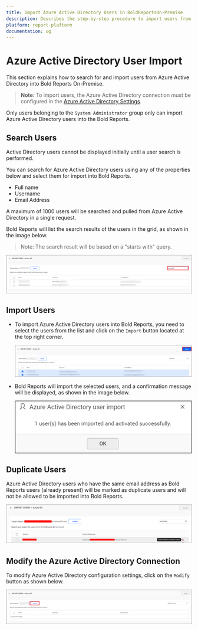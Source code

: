 ```yaml
---
title: Import Azure Active Directory Users in BoldReportsOn-Premise
description: Describes the step-by-step procedure to import users from the Azure Active Directory into the Bold Reports On-Premise.
platform: report-plaftorm
documentation: ug
---
```


# Azure Active Directory User Import

This section explains how to search for and import users from Azure Active Directory into Bold Reports On-Premise.

> **Note:** To import users, the Azure Active Directory connection must be configured in the [Azure Active Directory Settings](./../../../../manage-app-settings/azure-active-directory/).

Only users belonging to the `System Administrator` group only can import Azure Active Directory users into the Bold Reports.

## Search Users

Active Directory users cannot be displayed initially until a user search is performed.

You can search for Azure Active Directory users using any of the properties below and select them for import into Bold Reports.

* Full name
* Username
* Email Address

A maximum of 1000 users will be searched and pulled from Azure Active Directory in a single request.

Bold Reports will list the search results of the users in the grid, as shown in the image below.

> Note: The search result will be based on a "starts with" query.

![Import Users from Azure Active Directory Server](/static/assets/on-premise/images/manage-users-and-groups/users/import-from-azure-active-directory/Search-Azure-Active-Directory-User.png)

## Import Users

* To import Azure Active Directory users into Bold Reports, you need to select the users from the list and click on the `Import` button located at the top right corner.

    ![Select Azure Users](/static/assets/on-premise/images/manage-users-and-groups/users/import-from-azure-active-directory/select-users.png)

* Bold Reports will import the selected users, and a confirmation message will be displayed, as shown in the image below.

    ![Success message after imported the Azure Active Directory users](/static/assets/on-premise/images/manage-users-and-groups/users/import-from-azure-active-directory/Azure-Active-Directory-User-imported.png)

## Duplicate Users

Azure Active Directory users who have the same email address as Bold Reports users (already present) will be marked as duplicate users and will not be allowed to be imported into Bold Reports.

![Duplicated Azure Active Directory](/static/assets/on-premise/images/manage-users-and-groups/users/import-from-azure-active-directory/Duplicated-Azure-Active-Directory-Users.png)

## Modify the Azure Active Directory Connection

To modify Azure Active Directory configuration settings, click on the `Modify` button as shown below.

![Modify Azure Active Directory Configuration](/static/assets/on-premise/images/manage-users-and-groups/users/import-from-azure-active-directory/Modify-Azure-Active-Directory-Configuration.png)